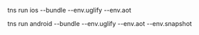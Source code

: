 
tns run ios --bundle --env.uglify --env.aot 


tns run android --bundle --env.uglify --env.aot --env.snapshot